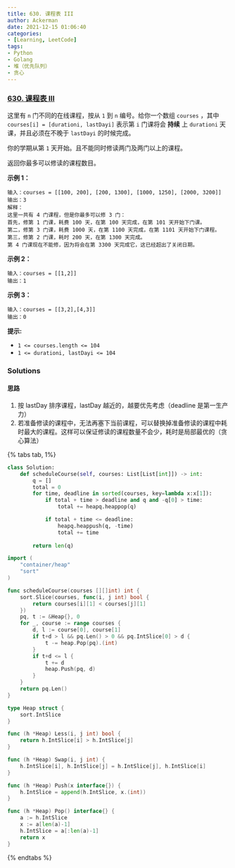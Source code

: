 ```yaml
---
title: 630. 课程表 III
author: Ackerman
date: 2021-12-15 01:06:40
categories:
- [Learning, LeetCode]
tags:
- Python
- Golang
- 堆（优先队列）
- 贪心
---
```


### [630. 课程表 III](https://leetcode-cn.com/problems/course-schedule-iii/)

这里有 `n` 门不同的在线课程，按从 `1` 到 `n` 编号。给你一个数组 `courses` ，其中 `courses[i] = [durationi, lastDayi]` 表示第 `i` 门课将会 **持续** 上 `durationi` 天课，并且必须在不晚于 `lastDayi` 的时候完成。

你的学期从第 `1` 天开始。且不能同时修读两门及两门以上的课程。

返回你最多可以修读的课程数目。

<!-- more -->

**示例 1：**

```
输入：courses = [[100, 200], [200, 1300], [1000, 1250], [2000, 3200]]
输出：3
解释：
这里一共有 4 门课程，但是你最多可以修 3 门：
首先，修第 1 门课，耗费 100 天，在第 100 天完成，在第 101 天开始下门课。
第二，修第 3 门课，耗费 1000 天，在第 1100 天完成，在第 1101 天开始下门课程。
第三，修第 2 门课，耗时 200 天，在第 1300 天完成。
第 4 门课现在不能修，因为将会在第 3300 天完成它，这已经超出了关闭日期。
```

**示例 2：**

```
输入：courses = [[1,2]]
输出：1
```

**示例 3：**

```
输入：courses = [[3,2],[4,3]]
输出：0
```

 

**提示:**

- `1 <= courses.length <= 104`
- `1 <= durationi, lastDayi <= 104`



### Solutions

#### 思路

1. 按 lastDay 排序课程，lastDay 越近的，越要优先考虑（deadline 是第一生产力）
2. 若准备修读的课程中，无法再塞下当前课程，可以替换掉准备修读的课程中耗时最大的课程。这样可以保证修读的课程数量不会少，耗时是局部最优的（贪心算法）

{% tabs tab, 1%}

<!--tab Python-->

```python
class Solution:
    def scheduleCourse(self, courses: List[List[int]]) -> int:
        q = []
        total = 0
        for time, deadline in sorted(courses, key=lambda x:x[1]):
            if total + time > deadline and q and -q[0] > time:
                total += heapq.heappop(q)

            if total + time <= deadline:
                heapq.heappush(q, -time)
                total += time
        
        return len(q)
```

<!-- endtab -->

<!--tab Golang-->

```go
import (
    "container/heap"
    "sort"
)

func scheduleCourse(courses [][]int) int {
    sort.Slice(courses, func(i, j int) bool {
        return courses[i][1] < courses[j][1]
    })
    pq, t := &Heap{}, 0
    for _, course := range courses {
        d, l := course[0], course[1]
        if t+d > l && pq.Len() > 0 && pq.IntSlice[0] > d {
            t -= heap.Pop(pq).(int)
        }
        if t+d <= l {
            t += d
            heap.Push(pq, d)
        }
    }
    return pq.Len()
}

type Heap struct {
    sort.IntSlice
}

func (h *Heap) Less(i, j int) bool {
    return h.IntSlice[i] > h.IntSlice[j]
}

func (h *Heap) Swap(i, j int) {
    h.IntSlice[i], h.IntSlice[j] = h.IntSlice[j], h.IntSlice[i]
}

func (h *Heap) Push(x interface{}) {
    h.IntSlice = append(h.IntSlice, x.(int))
}

func (h *Heap) Pop() interface{} {
    a := h.IntSlice
    x := a[len(a)-1]
    h.IntSlice = a[:len(a)-1]
    return x
}
```

<!-- endtab -->

{% endtabs %}

